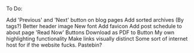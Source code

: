 To Do:

Add 'Previous' and 'Next' button on blog pages
Add sorted archives (By tags?)
Better header image
New font
Add favicon
Add post schedule to about page
'Read Now' Buttons
Download as PDF to Button
My own highlighting functionality
Make links visually distinct
Some sort of internet host for if the website fucks. Pastebin?